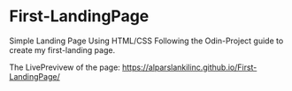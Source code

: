 # First-LandingPage
Simple Landing Page Using HTML/CSS
Following the Odin-Project guide to create my first-landing page. 

The LivePrevivew of the page: https://alparslankilinc.github.io/First-LandingPage/
